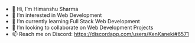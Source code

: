 - 👋 Hi, I’m Himanshu Sharma
- 👀 I’m interested in Web Development
- 🌱 I’m currently learning Full Stack Web Development
- 💞️ I’m looking to collaborate on Web Development Projects
- 📫 Reach me on Discord: https://discordapp.com/users/KenKaneki#6571

<!---
sharmah607/sharmah607 is a ✨ special ✨ repository because its `README.md` (this file) appears on your GitHub profile.
You can click the Preview link to take a look at your changes.
--->
